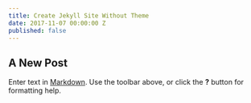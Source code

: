 ```yaml
---
title: Create Jekyll Site Without Theme
date: 2017-11-07 00:00:00 Z
published: false
---
```


## A New Post

Enter text in [Markdown](http://daringfireball.net/projects/markdown/). Use the toolbar above, or click the **?** button for formatting help.

